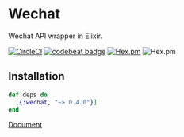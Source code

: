 # Wechat
Wechat API wrapper in Elixir.

[![CircleCI](https://circleci.com/gh/elixir-wechat/wechat.svg?style=svg)](https://circleci.com/gh/elixir-wechat/wechat)
[![codebeat badge](https://codebeat.co/badges/64e7b266-e8f7-428c-8ab1-22a7bf64116a)](https://codebeat.co/projects/github-com-elixir-wechat-wechat-master)
[![Hex.pm](https://img.shields.io/hexpm/v/wechat.svg)](https://hex.pm/packages/wechat)
![Hex.pm](https://img.shields.io/hexpm/dt/wechat.svg)

## Installation

```elixir
def deps do
  [{:wechat, "~> 0.4.0"}]
end
```

[Document](https://www.notion.so/Document-1e9374e80be64092a7dd5d928eba071d)
